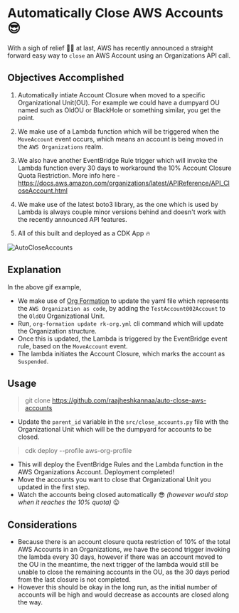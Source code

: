 # Automatically Close AWS Accounts 😎

With a sigh of relief 😮‍💨 at last, AWS has recently announced a straight forward easy way to `close` an AWS Account using an Organizations API call. 

## Objectives Accomplished
1. Automatically intiate Account Closure when moved to a specific Organizational Unit(OU). For example we could have a dumpyard OU named such as OldOU or BlackHole or something similar, you get the point. 

2. We make use of a Lambda function which will be triggered when the `MoveAccount` event occurs, which means an account is being moved in the `AWS Organizations` realm. 

3. We also have another EventBridge Rule trigger which will invoke the Lambda function every 30 days to workaround the 10% Account Closure Quota Restriction. More info here - https://docs.aws.amazon.com/organizations/latest/APIReference/API_CloseAccount.html

4. We make use of the latest boto3 library, as the one which is used by Lambda is always couple minor versions behind and doesn't work with the recently announced API features.

5. All of this built and deployed as a CDK App 🔥

![AutoCloseAccounts](AutoCloseAccounts.gif)

## Explanation
In the above gif example, 
* We make use of [Org Formation](https://github.com/org-formation/org-formation-cli) to update the yaml file which represents the `AWS Organization as code`, by adding the `TestAccount002Account` to the `OldOU` Organizational Unit.
* Run, `org-formation update rk-org.yml` cli command which will update the Organization structure.
* Once this is updated, the Lambda is triggered by the EventBridge event rule, based on the `MoveAccount` event.
* The lambda initiates the Account Closure, which marks the account as `Suspended`.

## Usage
> git clone https://github.com/raajheshkannaa/auto-close-aws-accounts
* Update the `parent_id` variable in the `src/close_accounts.py` file with the Organizational Unit which will be the dumpyard for accounts to be closed.
> cdk deploy --profile aws-org-profile
* This will deploy the EventBridge Rules and the Lambda function in the AWS Organizations Account. Deployment completed!
* Move the accounts you want to close that Organizational Unit you updated in the first step.
* Watch the accounts being closed automatically 😎 _(however would stop when it reaches the 10% quota)_ 😛

## Considerations
* Because there is an account closure quota restriction of 10% of the total AWS Accounts in an Organizations, we have the second trigger invoking the lambda every 30 days, however if there was an account moved to the OU in the meantime, the next trigger of the lambda would still be unable to close the remaining accounts in the OU, as the 30 days period from the last closure is not completed.
* However this should be okay in the long run, as the initial number of accounts will be high and would decrease as accounts are closed along the way.